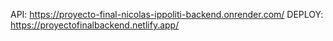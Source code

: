 API: https://proyecto-final-nicolas-ippoliti-backend.onrender.com/
DEPLOY: https://proyectofinalbackend.netlify.app/
